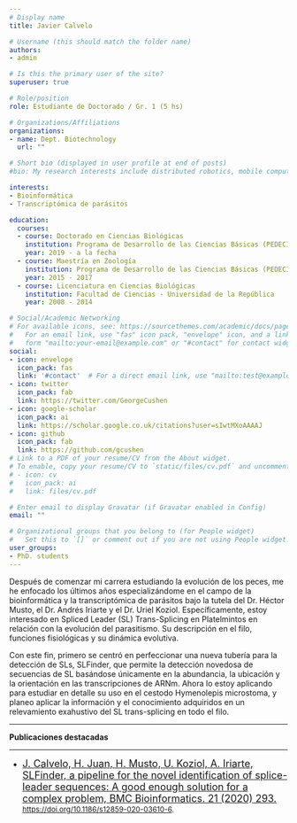 ```yaml
---
# Display name
title: Javier Calvelo

# Username (this should match the folder name)
authors:
- admin

# Is this the primary user of the site?
superuser: true

# Role/position
role: Estudiante de Doctorado / Gr. 1 (5 hs)

# Organizations/Affiliations
organizations:
- name: Dept. Biotechnology
  url: ""

# Short bio (displayed in user profile at end of posts)
#bio: My research interests include distributed robotics, mobile computing and programmable matter.

interests:
- Bioinformática
- Transcriptómica de parásitos

education:
  courses:
  - course: Doctorado en Ciencias Biológicas
    institution: Programa de Desarrollo de las Ciencias Básicas (PEDECIBA)
    year: 2019 - a la fecha
  - course: Maestría en Zoología 
    institution: Programa de Desarrollo de las Ciencias Básicas (PEDECIBA)
    year: 2015 - 2017
  - course: Licenciatura en Ciencias Biológicas
    institution: Facultad de Ciencias - Universidad de la República
    year: 2008 - 2014

# Social/Academic Networking
# For available icons, see: https://sourcethemes.com/academic/docs/page-builder/#icons
#   For an email link, use "fas" icon pack, "envelope" icon, and a link in the
#   form "mailto:your-email@example.com" or "#contact" for contact widget.
social:
- icon: envelope
  icon_pack: fas
  link: '#contact'  # For a direct email link, use "mailto:test@example.org".
- icon: twitter
  icon_pack: fab
  link: https://twitter.com/GeorgeCushen
- icon: google-scholar
  icon_pack: ai
  link: https://scholar.google.co.uk/citations?user=sIwtMXoAAAAJ
- icon: github
  icon_pack: fab
  link: https://github.com/gcushen
# Link to a PDF of your resume/CV from the About widget.
# To enable, copy your resume/CV to `static/files/cv.pdf` and uncomment the lines below.
# - icon: cv
#   icon_pack: ai
#   link: files/cv.pdf

# Enter email to display Gravatar (if Gravatar enabled in Config)
email: ""

# Organizational groups that you belong to (for People widget)
#   Set this to `[]` or comment out if you are not using People widget.
user_groups:
- PhD. students
---
```


Después de comenzar mi carrera estudiando la evolución de los peces, me he enfocado los últimos años especializándome en el campo de la bioinformática y la transcriptómica de parásitos bajo la tutela del Dr. Héctor Musto, el Dr. Andrés Iriarte y el Dr. Uriel Koziol. Específicamente, estoy interesado en Spliced Leader (SL) Trans-Splicing en Platelmintos en relación con la evolución del parasitismo. Su descripción en el filo, funciones fisiológicas y su dinámica evolutiva.

Con este fin, primero se centró en perfeccionar una nueva tubería para la detección de SLs, SLFinder, que permite la detección novedosa de secuencias de SL basándose únicamente en la abundancia, la ubicación y la orientación en las transcripciones de ARNm. Ahora lo estoy aplicando para estudiar en detalle su uso en el cestodo Hymenolepis microstoma, y planeo aplicar la información y el conocimiento adquiridos en un relevamiento exahustivo del SL trans-splicing en todo el filo.


___

**Publicaciones destacadas**
___

- <font size="4"> [J. Calvelo, H. Juan, H. Musto, U. Koziol, A. Iriarte, SLFinder, a pipeline for the novel identification of splice-leader sequences: A good enough solution for a complex problem, BMC Bioinformatics. 21 (2020) 293.](https://bmcbioinformatics.biomedcentral.com/articles/10.1186/s12859-020-03610-6) </font> <font size="2"> https://doi.org/10.1186/s12859-020-03610-6. </font> 